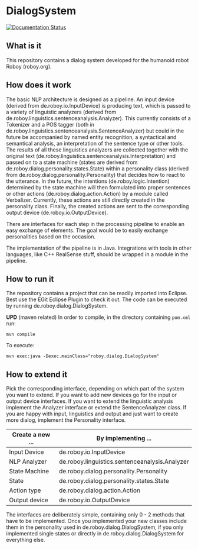 # DialogSystem
[![Documentation Status](https://readthedocs.org/projects/roboydialog/badge/?version=master)](http://roboydialog.readthedocs.io/en/master/?badge=master)

## What is it

This repository contains a dialog system developed for the humanoid robot Roboy (roboy.org). 

## How does it work

The basic NLP architecture is designed as a pipeline. An input device (derived from de.roboy.io.InputDevice) is producing text, which is passed to a variety of linguistic analyzers (derived from de.roboy.linguistics.sentenceanalysis.Analyzer). This currently consists of a Tokenizer and a POS tagger (both in de.roboy.linguistics.sentenceanalysis.SentenceAnalyzer) but could in the future be accompanied by named entity recognition, a syntactical and semantical analysis, an interpretation of the sentence type or other tools. The results of all these linguistics analyzers are collected together with the original text (de.roboy.linguistics.sentenceanalysis.Interpretation) and passed on to a state machine (states are derived from de.roboy.dialog.personality.states.State) within a personality class (derived from de.roboy.dialog.personality.Personality) that decides how to react to the utterance. In the future, the intentions (de.roboy.logic.Intention) determined by the state machine will then formulated into proper sentences or other actions (de.roboy.dialog.action.Action) by a module called Verbalizer. Currently, these actions are still directly created in the personality class. Finally, the created actions are sent to the corresponding output device (de.roboy.io.OutputDevice).

There are interfaces for each step in the processing pipeline to enable an easy exchange of elements. The goal would be to easily exchange personalities based on the occasion.

The implementation of the pipeline is in Java. Integrations with tools in other languages, like C++ RealSense stuff, should be wrapped in a module in the pipeline.

## How to run it

The repository contains a project that can be readily imported into Eclipse. Best use the EGit Eclipse Plugin to check it out. The code can be executed by running de.roboy.dialog.DialogSystem.

**UPD** (maven related)
In order to compile, in the directory containing `pom.xml` run: 
```
mvn compile
```

To execute:
```
mvn exec:java -Dexec.mainClass="roboy.dialog.DialogSystem"
```

## How to extend it

Pick the corresponding interface, depending on which part of the system you want to extend. If you want to add new devices go for the input or output device interfaces. If you want to extend the linguistic analysis implement the Analyzer interface or extend the SentenceAnalyzer class. If you are happy with input, linguistics and output and just want to create more dialog, implement the Personality interface.

|Create a new ...|By implementing ...   |
|----------------|-----------------------|
|Input Device    |de.roboy.io.InputDevice|
|NLP Analyzer    |de.roboy.linguistics.sentenceanalysis.Analyzer|
|State Machine   |de.roboy.dialog.personality.Personality|
|State           |de.roboy.dialog.personality.states.State|
|Action type     |de.roboy.dialog.action.Action|
|Output device   |de.roboy.io.OutputDevice|

The interfaces are deliberately simple, containing only 0 - 2 methods that have to be implemented. Once you implemented your new classes include them in the personality used in de.roboy.dialog.DialogSystem, if you only implemented single states or directly in de.roboy.dialog.DialogSystem for everything else.

